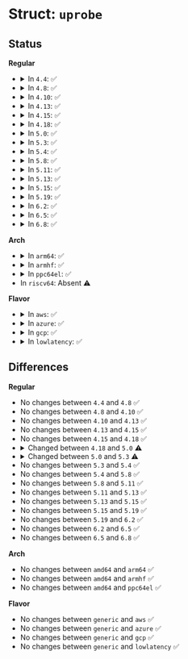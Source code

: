 # Struct: <code>uprobe</code>

## Status
<b>Regular</b>
<ul>
<li>
<details>
<summary>In <code>4.4</code>: ✅</summary>

```c
struct uprobe {
    struct rb_node rb_node;
    atomic_t ref;
    struct rw_semaphore register_rwsem;
    struct rw_semaphore consumer_rwsem;
    struct list_head pending_list;
    struct uprobe_consumer *consumers;
    struct inode *inode;
    loff_t offset;
    long unsigned int flags;
    struct arch_uprobe arch;
};
```
</details>
</li>
<li>
<details>
<summary>In <code>4.8</code>: ✅</summary>

```c
struct uprobe {
    struct rb_node rb_node;
    atomic_t ref;
    struct rw_semaphore register_rwsem;
    struct rw_semaphore consumer_rwsem;
    struct list_head pending_list;
    struct uprobe_consumer *consumers;
    struct inode *inode;
    loff_t offset;
    long unsigned int flags;
    struct arch_uprobe arch;
};
```
</details>
</li>
<li>
<details>
<summary>In <code>4.10</code>: ✅</summary>

```c
struct uprobe {
    struct rb_node rb_node;
    atomic_t ref;
    struct rw_semaphore register_rwsem;
    struct rw_semaphore consumer_rwsem;
    struct list_head pending_list;
    struct uprobe_consumer *consumers;
    struct inode *inode;
    loff_t offset;
    long unsigned int flags;
    struct arch_uprobe arch;
};
```
</details>
</li>
<li>
<details>
<summary>In <code>4.13</code>: ✅</summary>

```c
struct uprobe {
    struct rb_node rb_node;
    atomic_t ref;
    struct rw_semaphore register_rwsem;
    struct rw_semaphore consumer_rwsem;
    struct list_head pending_list;
    struct uprobe_consumer *consumers;
    struct inode *inode;
    loff_t offset;
    long unsigned int flags;
    struct arch_uprobe arch;
};
```
</details>
</li>
<li>
<details>
<summary>In <code>4.15</code>: ✅</summary>

```c
struct uprobe {
    struct rb_node rb_node;
    atomic_t ref;
    struct rw_semaphore register_rwsem;
    struct rw_semaphore consumer_rwsem;
    struct list_head pending_list;
    struct uprobe_consumer *consumers;
    struct inode *inode;
    loff_t offset;
    long unsigned int flags;
    struct arch_uprobe arch;
};
```
</details>
</li>
<li>
<details>
<summary>In <code>4.18</code>: ✅</summary>

```c
struct uprobe {
    struct rb_node rb_node;
    atomic_t ref;
    struct rw_semaphore register_rwsem;
    struct rw_semaphore consumer_rwsem;
    struct list_head pending_list;
    struct uprobe_consumer *consumers;
    struct inode *inode;
    loff_t offset;
    long unsigned int flags;
    struct arch_uprobe arch;
};
```
</details>
</li>
<li>
<details>
<summary>In <code>5.0</code>: ✅</summary>

```c
struct uprobe {
    struct rb_node rb_node;
    atomic_t ref;
    struct rw_semaphore register_rwsem;
    struct rw_semaphore consumer_rwsem;
    struct list_head pending_list;
    struct uprobe_consumer *consumers;
    struct inode *inode;
    loff_t offset;
    loff_t ref_ctr_offset;
    long unsigned int flags;
    struct arch_uprobe arch;
};
```
</details>
</li>
<li>
<details>
<summary>In <code>5.3</code>: ✅</summary>

```c
struct uprobe {
    struct rb_node rb_node;
    refcount_t ref;
    struct rw_semaphore register_rwsem;
    struct rw_semaphore consumer_rwsem;
    struct list_head pending_list;
    struct uprobe_consumer *consumers;
    struct inode *inode;
    loff_t offset;
    loff_t ref_ctr_offset;
    long unsigned int flags;
    struct arch_uprobe arch;
};
```
</details>
</li>
<li>
<details>
<summary>In <code>5.4</code>: ✅</summary>

```c
struct uprobe {
    struct rb_node rb_node;
    refcount_t ref;
    struct rw_semaphore register_rwsem;
    struct rw_semaphore consumer_rwsem;
    struct list_head pending_list;
    struct uprobe_consumer *consumers;
    struct inode *inode;
    loff_t offset;
    loff_t ref_ctr_offset;
    long unsigned int flags;
    struct arch_uprobe arch;
};
```
</details>
</li>
<li>
<details>
<summary>In <code>5.8</code>: ✅</summary>

```c
struct uprobe {
    struct rb_node rb_node;
    refcount_t ref;
    struct rw_semaphore register_rwsem;
    struct rw_semaphore consumer_rwsem;
    struct list_head pending_list;
    struct uprobe_consumer *consumers;
    struct inode *inode;
    loff_t offset;
    loff_t ref_ctr_offset;
    long unsigned int flags;
    struct arch_uprobe arch;
};
```
</details>
</li>
<li>
<details>
<summary>In <code>5.11</code>: ✅</summary>

```c
struct uprobe {
    struct rb_node rb_node;
    refcount_t ref;
    struct rw_semaphore register_rwsem;
    struct rw_semaphore consumer_rwsem;
    struct list_head pending_list;
    struct uprobe_consumer *consumers;
    struct inode *inode;
    loff_t offset;
    loff_t ref_ctr_offset;
    long unsigned int flags;
    struct arch_uprobe arch;
};
```
</details>
</li>
<li>
<details>
<summary>In <code>5.13</code>: ✅</summary>

```c
struct uprobe {
    struct rb_node rb_node;
    refcount_t ref;
    struct rw_semaphore register_rwsem;
    struct rw_semaphore consumer_rwsem;
    struct list_head pending_list;
    struct uprobe_consumer *consumers;
    struct inode *inode;
    loff_t offset;
    loff_t ref_ctr_offset;
    long unsigned int flags;
    struct arch_uprobe arch;
};
```
</details>
</li>
<li>
<details>
<summary>In <code>5.15</code>: ✅</summary>

```c
struct uprobe {
    struct rb_node rb_node;
    refcount_t ref;
    struct rw_semaphore register_rwsem;
    struct rw_semaphore consumer_rwsem;
    struct list_head pending_list;
    struct uprobe_consumer *consumers;
    struct inode *inode;
    loff_t offset;
    loff_t ref_ctr_offset;
    long unsigned int flags;
    struct arch_uprobe arch;
};
```
</details>
</li>
<li>
<details>
<summary>In <code>5.19</code>: ✅</summary>

```c
struct uprobe {
    struct rb_node rb_node;
    refcount_t ref;
    struct rw_semaphore register_rwsem;
    struct rw_semaphore consumer_rwsem;
    struct list_head pending_list;
    struct uprobe_consumer *consumers;
    struct inode *inode;
    loff_t offset;
    loff_t ref_ctr_offset;
    long unsigned int flags;
    struct arch_uprobe arch;
};
```
</details>
</li>
<li>
<details>
<summary>In <code>6.2</code>: ✅</summary>

```c
struct uprobe {
    struct rb_node rb_node;
    refcount_t ref;
    struct rw_semaphore register_rwsem;
    struct rw_semaphore consumer_rwsem;
    struct list_head pending_list;
    struct uprobe_consumer *consumers;
    struct inode *inode;
    loff_t offset;
    loff_t ref_ctr_offset;
    long unsigned int flags;
    struct arch_uprobe arch;
};
```
</details>
</li>
<li>
<details>
<summary>In <code>6.5</code>: ✅</summary>

```c
struct uprobe {
    struct rb_node rb_node;
    refcount_t ref;
    struct rw_semaphore register_rwsem;
    struct rw_semaphore consumer_rwsem;
    struct list_head pending_list;
    struct uprobe_consumer *consumers;
    struct inode *inode;
    loff_t offset;
    loff_t ref_ctr_offset;
    long unsigned int flags;
    struct arch_uprobe arch;
};
```
</details>
</li>
<li>
<details>
<summary>In <code>6.8</code>: ✅</summary>

```c
struct uprobe {
    struct rb_node rb_node;
    refcount_t ref;
    struct rw_semaphore register_rwsem;
    struct rw_semaphore consumer_rwsem;
    struct list_head pending_list;
    struct uprobe_consumer *consumers;
    struct inode *inode;
    loff_t offset;
    loff_t ref_ctr_offset;
    long unsigned int flags;
    struct arch_uprobe arch;
};
```
</details>
</li>
</ul>
<b>Arch</b>
<ul>
<li>
<details>
<summary>In <code>arm64</code>: ✅</summary>

```c
struct uprobe {
    struct rb_node rb_node;
    refcount_t ref;
    struct rw_semaphore register_rwsem;
    struct rw_semaphore consumer_rwsem;
    struct list_head pending_list;
    struct uprobe_consumer *consumers;
    struct inode *inode;
    loff_t offset;
    loff_t ref_ctr_offset;
    long unsigned int flags;
    struct arch_uprobe arch;
};
```
</details>
</li>
<li>
<details>
<summary>In <code>armhf</code>: ✅</summary>

```c
struct uprobe {
    struct rb_node rb_node;
    refcount_t ref;
    struct rw_semaphore register_rwsem;
    struct rw_semaphore consumer_rwsem;
    struct list_head pending_list;
    struct uprobe_consumer *consumers;
    struct inode *inode;
    loff_t offset;
    loff_t ref_ctr_offset;
    long unsigned int flags;
    struct arch_uprobe arch;
};
```
</details>
</li>
<li>
<details>
<summary>In <code>ppc64el</code>: ✅</summary>

```c
struct uprobe {
    struct rb_node rb_node;
    refcount_t ref;
    struct rw_semaphore register_rwsem;
    struct rw_semaphore consumer_rwsem;
    struct list_head pending_list;
    struct uprobe_consumer *consumers;
    struct inode *inode;
    loff_t offset;
    loff_t ref_ctr_offset;
    long unsigned int flags;
    struct arch_uprobe arch;
};
```
</details>
</li>
<li>
In <code>riscv64</code>: Absent ⚠️
</li>
</ul>
<b>Flavor</b>
<ul>
<li>
<details>
<summary>In <code>aws</code>: ✅</summary>

```c
struct uprobe {
    struct rb_node rb_node;
    refcount_t ref;
    struct rw_semaphore register_rwsem;
    struct rw_semaphore consumer_rwsem;
    struct list_head pending_list;
    struct uprobe_consumer *consumers;
    struct inode *inode;
    loff_t offset;
    loff_t ref_ctr_offset;
    long unsigned int flags;
    struct arch_uprobe arch;
};
```
</details>
</li>
<li>
<details>
<summary>In <code>azure</code>: ✅</summary>

```c
struct uprobe {
    struct rb_node rb_node;
    refcount_t ref;
    struct rw_semaphore register_rwsem;
    struct rw_semaphore consumer_rwsem;
    struct list_head pending_list;
    struct uprobe_consumer *consumers;
    struct inode *inode;
    loff_t offset;
    loff_t ref_ctr_offset;
    long unsigned int flags;
    struct arch_uprobe arch;
};
```
</details>
</li>
<li>
<details>
<summary>In <code>gcp</code>: ✅</summary>

```c
struct uprobe {
    struct rb_node rb_node;
    refcount_t ref;
    struct rw_semaphore register_rwsem;
    struct rw_semaphore consumer_rwsem;
    struct list_head pending_list;
    struct uprobe_consumer *consumers;
    struct inode *inode;
    loff_t offset;
    loff_t ref_ctr_offset;
    long unsigned int flags;
    struct arch_uprobe arch;
};
```
</details>
</li>
<li>
<details>
<summary>In <code>lowlatency</code>: ✅</summary>

```c
struct uprobe {
    struct rb_node rb_node;
    refcount_t ref;
    struct rw_semaphore register_rwsem;
    struct rw_semaphore consumer_rwsem;
    struct list_head pending_list;
    struct uprobe_consumer *consumers;
    struct inode *inode;
    loff_t offset;
    loff_t ref_ctr_offset;
    long unsigned int flags;
    struct arch_uprobe arch;
};
```
</details>
</li>
</ul>

## Differences
<b>Regular</b>
<ul>
<li>
No changes between <code>4.4</code> and <code>4.8</code> ✅
</li>
<li>
No changes between <code>4.8</code> and <code>4.10</code> ✅
</li>
<li>
No changes between <code>4.10</code> and <code>4.13</code> ✅
</li>
<li>
No changes between <code>4.13</code> and <code>4.15</code> ✅
</li>
<li>
No changes between <code>4.15</code> and <code>4.18</code> ✅
</li>
<li>
<details>
<summary>Changed between <code>4.18</code> and <code>5.0</code> ⚠️</summary>
<ul>
<li>
<b>Field added. </b>
<code>loff_t ref_ctr_offset</code>
</li>
</ul>
</details>
</li>
<li>
<details>
<summary>Changed between <code>5.0</code> and <code>5.3</code> ⚠️</summary>
<ul>
<li>
<b>Field type changed. </b>
<code>atomic_t ref</code> ➡️ <code>refcount_t ref</code>
</li>
</ul>
</details>
</li>
<li>
No changes between <code>5.3</code> and <code>5.4</code> ✅
</li>
<li>
No changes between <code>5.4</code> and <code>5.8</code> ✅
</li>
<li>
No changes between <code>5.8</code> and <code>5.11</code> ✅
</li>
<li>
No changes between <code>5.11</code> and <code>5.13</code> ✅
</li>
<li>
No changes between <code>5.13</code> and <code>5.15</code> ✅
</li>
<li>
No changes between <code>5.15</code> and <code>5.19</code> ✅
</li>
<li>
No changes between <code>5.19</code> and <code>6.2</code> ✅
</li>
<li>
No changes between <code>6.2</code> and <code>6.5</code> ✅
</li>
<li>
No changes between <code>6.5</code> and <code>6.8</code> ✅
</li>
</ul>
<b>Arch</b>
<ul>
<li>
No changes between <code>amd64</code> and <code>arm64</code> ✅
</li>
<li>
No changes between <code>amd64</code> and <code>armhf</code> ✅
</li>
<li>
No changes between <code>amd64</code> and <code>ppc64el</code> ✅
</li>
</ul>
<b>Flavor</b>
<ul>
<li>
No changes between <code>generic</code> and <code>aws</code> ✅
</li>
<li>
No changes between <code>generic</code> and <code>azure</code> ✅
</li>
<li>
No changes between <code>generic</code> and <code>gcp</code> ✅
</li>
<li>
No changes between <code>generic</code> and <code>lowlatency</code> ✅
</li>
</ul>
